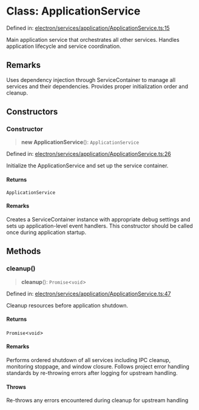 # Class: ApplicationService

Defined in: [electron/services/application/ApplicationService.ts:15](https://github.com/Nick2bad4u/Uptime-Watcher/blob/3cce0c3b352c8390536ca3c7399ece50a05faf18/electron/services/application/ApplicationService.ts#L15)

Main application service that orchestrates all other services.
Handles application lifecycle and service coordination.

## Remarks

Uses dependency injection through ServiceContainer to manage all services
and their dependencies. Provides proper initialization order and cleanup.

## Constructors

### Constructor

> **new ApplicationService**(): `ApplicationService`

Defined in: [electron/services/application/ApplicationService.ts:26](https://github.com/Nick2bad4u/Uptime-Watcher/blob/3cce0c3b352c8390536ca3c7399ece50a05faf18/electron/services/application/ApplicationService.ts#L26)

Initialize the ApplicationService and set up the service container.

#### Returns

`ApplicationService`

#### Remarks

Creates a ServiceContainer instance with appropriate debug settings
and sets up application-level event handlers. This constructor should
be called once during application startup.

## Methods

### cleanup()

> **cleanup**(): `Promise`\<`void`\>

Defined in: [electron/services/application/ApplicationService.ts:47](https://github.com/Nick2bad4u/Uptime-Watcher/blob/3cce0c3b352c8390536ca3c7399ece50a05faf18/electron/services/application/ApplicationService.ts#L47)

Cleanup resources before application shutdown.

#### Returns

`Promise`\<`void`\>

#### Remarks

Performs ordered shutdown of all services including IPC cleanup,
monitoring stoppage, and window closure. Follows project error handling
standards by re-throwing errors after logging for upstream handling.

#### Throws

Re-throws any errors encountered during cleanup for upstream handling
